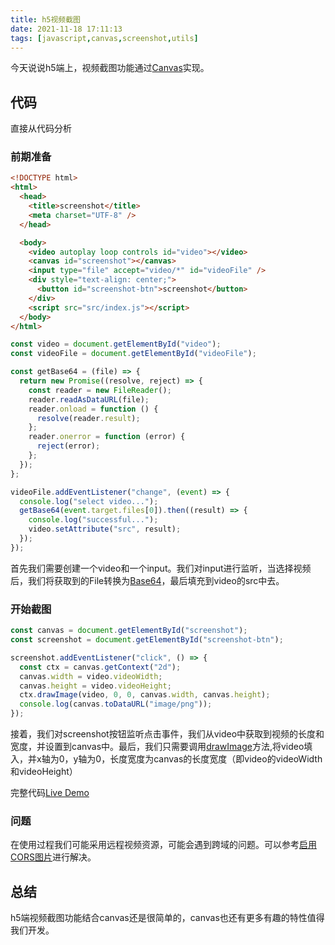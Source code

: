 ```yaml
---
title: h5视频截图
date: 2021-11-18 17:11:13
tags: [javascript,canvas,screenshot,utils]
---
```


今天说说h5端上，视频截图功能通过[Canvas](https://developer.mozilla.org/zh-CN/docs/Web/API/Canvas_API)实现。

## 代码

直接从代码分析

### 前期准备

``` html
<!DOCTYPE html>
<html>
  <head>
    <title>screenshot</title>
    <meta charset="UTF-8" />
  </head>

  <body>
    <video autoplay loop controls id="video"></video>
    <canvas id="screenshot"></canvas>
    <input type="file" accept="video/*" id="videoFile" />
    <div style="text-align: center;">
      <button id="screenshot-btn">screenshot</button>
    </div>
    <script src="src/index.js"></script>
  </body>
</html>

```

``` javascript
const video = document.getElementById("video");
const videoFile = document.getElementById("videoFile");

const getBase64 = (file) => {
  return new Promise((resolve, reject) => {
    const reader = new FileReader();
    reader.readAsDataURL(file);
    reader.onload = function () {
      resolve(reader.result);
    };
    reader.onerror = function (error) {
      reject(error);
    };
  });
};

videoFile.addEventListener("change", (event) => {
  console.log("select video...");
  getBase64(event.target.files[0]).then((result) => {
    console.log("successful...");
    video.setAttribute("src", result);
  });
});
```
首先我们需要创建一个video和一个input。我们对input进行监听，当选择视频后，我们将获取到的File转换为[Base64](https://developer.mozilla.org/zh-CN/docs/Glossary/Base64)，最后填充到video的src中去。


### 开始截图

``` javascript
const canvas = document.getElementById("screenshot");
const screenshot = document.getElementById("screenshot-btn");

screenshot.addEventListener("click", () => {
  const ctx = canvas.getContext("2d");
  canvas.width = video.videoWidth;
  canvas.height = video.videoHeight;
  ctx.drawImage(video, 0, 0, canvas.width, canvas.height);
  console.log(canvas.toDataURL("image/png"));
});

```

接着，我们对screenshot按钮监听点击事件，我们从video中获取到视频的长度和宽度，并设置到canvas中。最后，我们只需要调用[drawImage](https://developer.mozilla.org/zh-CN/docs/Web/API/CanvasRenderingContext2D/drawImage)方法,将video填入，并x轴为0，y轴为0，长度宽度为canvas的长度宽度（即video的videoWidth和videoHeight）

完整代码[Live Demo](https://codesandbox.io/s/screenshot-video-dpwww)

### 问题

在使用过程我们可能采用远程视频资源，可能会遇到跨域的问题。可以参考[启用CORS图片](https://developer.mozilla.org/zh-CN/docs/Web/HTML/CORS_enabled_image)进行解决。


## 总结

h5端视频截图功能结合canvas还是很简单的，canvas也还有更多有趣的特性值得我们开发。
